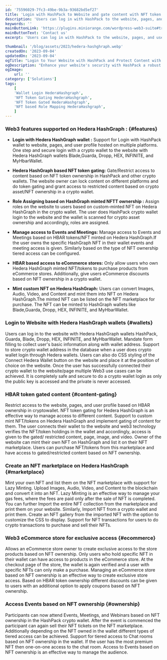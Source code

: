 ```yaml
---
id: '75596029-7fc3-49be-9b3a-93682bd5ef27'
title: 'Login with HashPack to Website and gate content with NFT token'
description: 'Users can log in with HashPack to the website, pages, and user profile and secure the login process with one step. With the HashPack wallet connected to the website use cases such as NFT token gating and role mapping, Discount on eCommerce stores based on NFT owned can be achieved. Further support for crypto wallet login for Blade, Guarda, Dropp, HEX, INFINITE, MyHbarWallet, and NFT Token gating for Hedera HashGraph custom minted NFT. '
keywords: ''
mainButtonLink: 'https://plugins.miniorange.com/wordpress-web3-suite#trial-form'
mainButtonText: 'Contact us'
excerpt: 'Users can log in with HashPack to the website, pages, and user profile and secure the login process with one step. With the HashPack wallet connected to the website use cases such as NFT token gating and role mapping, Discount on eCommerce stores based on NFT owned can be achieved. Further support for crypto wallet login for Blade, Guarda, Dropp, HEX, INFINITE, MyHbarWallet, and NFT Token gating for Hedera HashGraph custom minted NFT. '

thumbnail: '/blog/assets/2023/hedera-hashghraph.webp'
createdOn: '2023-09-04'
updatedOn: '2023-09-04'
ogTitle: "Login to Your Website with HashPack and Protect Content with NFT Tokens "
ogDescription: "Enhance your website's security with HashPack a robust login solution that utilizes the power of NFT tokens. Gate your content with NFT tokens to ensure only authorized users can access your valuable resources."
ogImage:
    url: ''
category: ['Solutions']
tags:
    [
	'Wallet Login HederaHashgraph',
    'NFT Token Gating HederaHashgraph',
    'NFT Token Gated HederaHashgraph',
    'NFT based Role Mapping HederaHashgraph',
    ]
---
```


### Web3 features supported on Hedera HashGraph : {#features}

- **Login with Hedera HashGraph wallet :**
   Support for Login with HashPack wallet to website, pages, and user profile hosted on multiple platforms. One step and secure login with a crypto wallet to the website with Hedera HashGraph wallets Blade,Guarda, Dropp, HEX, INFINITE, and MyHbarWallet.

-  **Hedera HashGraph based NFT token gating:**
   Gate/Restrict access to content based on NFT token ownership in HashPack and other crypto wallets. The website owner can lock content on different platforms and do  token gating and grant access to restricted content based on crypto asset/NFT ownership in a crypto wallet.

-  **Role Assigning based on HashGraph minted NFTT ownership :**
   Assign roles on the website to users based on custom-minted NFT on Hedera HashGraph in the crypto wallet. The user does HashPack crypto wallet login to the website and the wallet is scanned for crypto asset ownership and accordingly, roles are assigned.

-  **Manage access to Events and Meetings:**
   Manage access to Events and Meetings based on HBAR tokens/NFT minted on Hedera HashGraph.If the user owns the specific HashGraph NFT in their wallet events and meeting access is given. Similarly based on the type of NFT ownership tiered access can be configured.

-  **HBAR based access to eCommerce stores:** 
   Only allow users who own Hedera HashGraph minted NFT/tokens to purchase products from eCommerce stores. Additionally, give users eCommerce discounts based on NFT ownership in a crypto wallet.

-  **Mint custom NFT on Hedera HashGraph:**
   Users can convert Images, Audio, Video, and Content and mint them into NFT on Hedera HashGraph.The minted NFT can be listed on the NFT marketplace for purchase. The NFT can be minted to HashGraph wallets like Blade,Guarda, Dropp, HEX, INFINITE, and MyHbarWallet.

### Login to Website with Hedera HashGraph wallets {#wallets}

Users can log in to the website with Hedera HashGraph wallets HashPack, Guarda, Blade, Dropp, HEX, INFINITE, and MyHbarWallet. Mandate form filling to collect user's basic information along with wallet address. Support to store crypto wallet address in the database when a user does crypto wallet login through Hedera wallets. Users can also do CSS styling of the Connect Hedera Wallet button on the website and place it at the position of choice on the website. Once the user has successfully connected their crypto wallet to the website/page multiple Web3 use cases can be achieved. It is completely safe and secure to do a crypto wallet login as only the public key is accessed and the private is never accessed.


### HBAR token gated content {#content-gating}

Restrict access to the website, pages, and user profile based on HBAR ownership in cryptowallet. NFT token gating for Hedera HashGraph is an effective way to manage access to different content. Support to custom mint NFT/tokens on Hedera HashGraph and implement gating of content for them. The user connects their wallet to the website and web3 technology verifies the NFT/token holdings in the wallet and accordingly, access is given to the gated/ restricted content, page, image, and video. Owner of the website can mint their own NFT on HashGraph and list it on their NFT marketplace. Users can purchase NFT/tokens from this marketplace and have access to gated/restricted content based on NFT ownership.

### Create an NFT marketplace on Hedera HashGraph {#marketplace}

Mint your own NFT and list them on the NFT marketplace with support for Lazy Minting. Upload Images, Audio, Video, and Content to the blockchain and convert it into an NFT. Lazy Minting is an effective way to manage your gas fees, where the fees are paid only after the sale of NFT is completed. You can further Import the entire NFT collection from the marketplace and print them on your website. Similarly, Import NFT from a crypto wallet and print them. Create an NFT gallery from the imported NFT with the option to customize the CSS to display. Support for NFT transactions for users to do crypto transactions to purchase and sell their NFTs.

### Web3 eCommerce store for exclusive access {#ecommerce}

Allows an eCommerce store owner to create exclusive access to the store products based on NFT ownership. Only users who hold specific NFT in their wallet can have access to products in the eCommerce store. At the checkout page of the store, the wallet is again verified and a user with specific NFTs can only make a purchase. Managing an eCommerce store based on NFT ownership is an effective way to create exclusive store access. Based on HBAR token ownership different discounts can be given to users with an additional option to apply coupons based on NFT ownership.

### Access Events based on NFT ownership {#ownership}

Participants can now attend Events, Meetings, and Webinars based on NFT ownership in the HashPack crypto wallet. After the event is commenced the participant can again sell their NFT tickets on the NFT marketplace. Additionally depending on the NFT owned in the wallet different types of tiered access can be achieved. Support for tiered access to Chat rooms based on NFT ownership in the wallet. If the user has the most premium NFT then one-on-one access to the chat room. Access to Events based on NFT ownership is an effective way to manage the audience.




